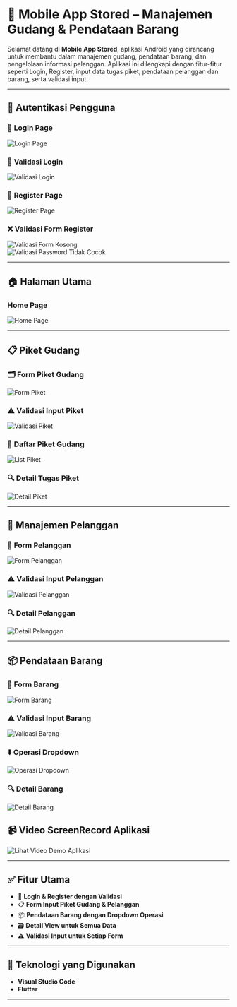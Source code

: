 # 📱 Mobile App Stored – Manajemen Gudang & Pendataan Barang

Selamat datang di **Mobile App Stored**, aplikasi Android yang dirancang untuk membantu dalam manajemen gudang, pendataan barang, dan pengelolaan informasi pelanggan. Aplikasi ini dilengkapi dengan fitur-fitur seperti Login, Register, input data tugas piket, pendataan pelanggan dan barang, serta validasi input.

---

## 🔐 Autentikasi Pengguna

### 🔑 **Login Page**
![Login Page](https://github.com/user-attachments/assets/41897fee-ce60-41e2-bfa8-b2a7c6df3f9e)

### 🚫 **Validasi Login**
![Validasi Login](https://github.com/user-attachments/assets/68009437-8a0d-4756-920e-bdc2cf400da3)

### 📝 **Register Page**
![Register Page](https://github.com/user-attachments/assets/6f4a70bd-f271-4fcb-b054-f74bd53df02a)

### ❌ **Validasi Form Register**
![Validasi Form Kosong](https://github.com/user-attachments/assets/d9af15dd-00cf-4294-a2b1-4578baca0205)  
![Validasi Password Tidak Cocok](https://github.com/user-attachments/assets/29374cdd-9d7a-4269-864b-33838bf59c1d)

---

## 🏠 Halaman Utama

### **Home Page**
![Home Page](https://github.com/user-attachments/assets/0d916226-672d-4398-a3f2-13a7271e95af)

---

## 📋 Piket Gudang

### 🗂️ **Form Piket Gudang**
![Form Piket](https://github.com/user-attachments/assets/6a8322c6-da20-4dd4-a6d0-82bf94910f6e)

### ⚠️ **Validasi Input Piket**
![Validasi Piket](https://github.com/user-attachments/assets/687689b6-fee4-4689-b3b0-dcb781547aef)

### 📜 **Daftar Piket Gudang**
![List Piket](https://github.com/user-attachments/assets/6e4cc272-7755-4e83-856d-2e56d3518bda)

### 🔍 **Detail Tugas Piket**
![Detail Piket](https://github.com/user-attachments/assets/477cb718-5531-4ec2-980e-d14df006b31d)

---

## 👥 Manajemen Pelanggan

### 🧾 **Form Pelanggan**
![Form Pelanggan](https://github.com/user-attachments/assets/77fe8152-88c0-467e-893c-273a841e2bf6)

### ⚠️ **Validasi Input Pelanggan**
![Validasi Pelanggan](https://github.com/user-attachments/assets/190574d9-340a-47bb-995d-64f3e8a8fbbc)

### 🔍 **Detail Pelanggan**
![Detail Pelanggan](https://github.com/user-attachments/assets/5b85537e-ed45-4c26-b78b-1bcefe261889)

---

## 📦 Pendataan Barang

### 🧾 **Form Barang**
![Form Barang](https://github.com/user-attachments/assets/6fd8429c-bc5e-4162-8742-aa67108f8237)

### ⚠️ **Validasi Input Barang**
![Validasi Barang](https://github.com/user-attachments/assets/c926ef78-7a56-4053-92bc-52012a35a897)

### ⬇️ **Operasi Dropdown**
![Operasi Dropdown](https://github.com/user-attachments/assets/e510beb9-37ef-4b2d-8bea-ce9164e35e07)

### 🔍 **Detail Barang**
![Detail Barang](https://github.com/user-attachments/assets/6fadfd50-2f6c-4d6d-b595-823a3ef88db4)

## 📹 Video ScreenRecord Aplikasi
![Lihat Video Demo Aplikasi](https://drive.google.com/file/d/1VItgP39GyP0Gxcg00d99Jh53x4Ljntde/view?usp=sharing)

---

## ✅ Fitur Utama

- 🔐 **Login & Register dengan Validasi**
- 📋 **Form Input Piket Gudang & Pelanggan**
- 📦 **Pendataan Barang dengan Dropdown Operasi**
- 🗃️ **Detail View untuk Semua Data**
- ⚠️ **Validasi Input untuk Setiap Form**

---

## 🚀 Teknologi yang Digunakan

- **Visual Studio Code**
- **Flutter**

---



